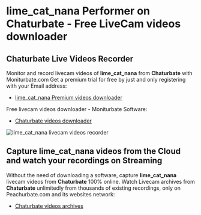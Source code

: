 # lime_cat_nana Performer on Chaturbate - Free LiveCam videos downloader

## Chaturbate Live Videos Recorder

Monitor and record livecam videos of **lime_cat_nana** from **Chaturbate** with Moniturbate.com
Get a premium trial for free by just and only registering with your Email address:
* [lime_cat_nana Premium videos downloader](https://moniturbate.com/request-demo-licence-key.html)

Free livecam videos downloader - Moniturbate Software:
* [Chaturbate videos downloader](https://moniturbate.com/moniturbate-download-software.html)

![lime_cat_nana livecam videos recorder](https://peachurnet.com/templates/moniturbate-software.png)


## Capture lime_cat_nana videos from the Cloud and watch your recordings on Streaming

Without the need of downloading a software, capture **lime_cat_nana** livecam videos from **Chaturbate** 100% online.
Watch Livecam archives from **Chaturbate** unlimitedly from thousands of existing recordings, only on Peachurbate.com and its websites network:
* [Chaturbate videos archives](https://peachurnet.com/)